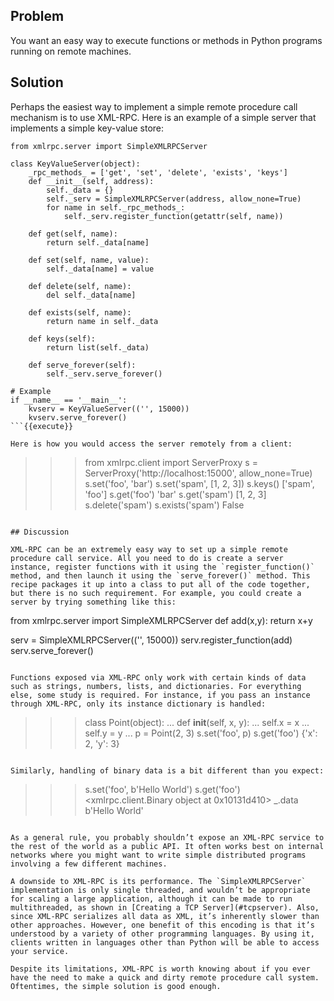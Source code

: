## Problem

You want an easy way to execute functions or methods in Python programs running on remote machines.

## Solution

Perhaps the easiest way to implement a simple remote procedure call mechanism is to use XML-RPC. Here is an example of a simple server that implements a simple key-value store:

```
from xmlrpc.server import SimpleXMLRPCServer

class KeyValueServer(object):
    _rpc_methods_ = ['get', 'set', 'delete', 'exists', 'keys']
    def __init__(self, address):
        self._data = {}
        self._serv = SimpleXMLRPCServer(address, allow_none=True)
        for name in self._rpc_methods_:
            self._serv.register_function(getattr(self, name))

    def get(self, name):
        return self._data[name]

    def set(self, name, value):
        self._data[name] = value

    def delete(self, name):
        del self._data[name]

    def exists(self, name):
        return name in self._data

    def keys(self):
        return list(self._data)

    def serve_forever(self):
        self._serv.serve_forever()

# Example
if __name__ == '__main__':
    kvserv = KeyValueServer(('', 15000))
    kvserv.serve_forever()
```{{execute}}

Here is how you would access the server remotely from a client:

```
>>> from xmlrpc.client import ServerProxy
>>> s = ServerProxy('http://localhost:15000', allow_none=True)
>>> s.set('foo', 'bar')
>>> s.set('spam', [1, 2, 3])
>>> s.keys()
['spam', 'foo']
>>> s.get('foo')
'bar'
>>> s.get('spam')
[1, 2, 3]
>>> s.delete('spam')
>>> s.exists('spam')
False
>>>
```{{execute}}

## Discussion

XML-RPC can be an extremely easy way to set up a simple remote procedure call service. All you need to do is create a server instance, register functions with it using the `register_function()` method, and then launch it using the `serve_forever()` method. This recipe packages it up into a class to put all of the code together, but there is no such requirement. For example, you could create a server by trying something like this:

```
from xmlrpc.server import SimpleXMLRPCServer
def add(x,y):
    return x+y

serv = SimpleXMLRPCServer(('', 15000))
serv.register_function(add)
serv.serve_forever()
```{{execute}}

Functions exposed via XML-RPC only work with certain kinds of data such as strings, numbers, lists, and dictionaries. For everything else, some study is required. For instance, if you pass an instance through XML-RPC, only its instance dictionary is handled:

```
>>> class Point(object):
...     def __init__(self, x, y):
...             self.x = x
...             self.y = y
...
>>> p = Point(2, 3)
>>> s.set('foo', p)
>>> s.get('foo')
{'x': 2, 'y': 3}
>>>
```{{execute}}

Similarly, handling of binary data is a bit different than you expect:

```
>>> s.set('foo', b'Hello World')
>>> s.get('foo')
<xmlrpc.client.Binary object at 0x10131d410>
>>> _.data
b'Hello World'
>>>
```{{execute}}

As a general rule, you probably shouldn’t expose an XML-RPC service to the rest of the world as a public API. It often works best on internal networks where you might want to write simple distributed programs involving a few different machines.

A downside to XML-RPC is its performance. The `SimpleXMLRPCServer` implementation is only single threaded, and wouldn’t be appropriate for scaling a large application, although it can be made to run multithreaded, as shown in [Creating a TCP Server](#tcpserver). Also, since XML-RPC serializes all data as XML, it’s inherently slower than other approaches. However, one benefit of this encoding is that it’s understood by a variety of other programming languages. By using it, clients written in languages other than Python will be able to access your service.

Despite its limitations, XML-RPC is worth knowing about if you ever have the need to make a quick and dirty remote procedure call system. Oftentimes, the simple solution is good enough.